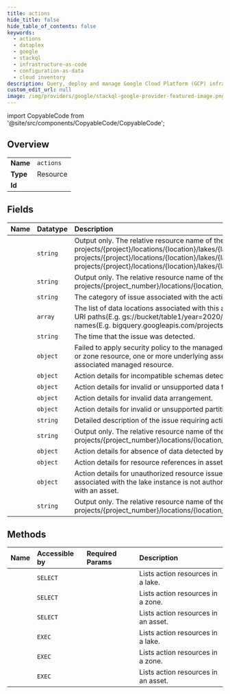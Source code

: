 ```yaml
---
title: actions
hide_title: false
hide_table_of_contents: false
keywords:
  - actions
  - dataplex
  - google    
  - stackql
  - infrastructure-as-code
  - configuration-as-data
  - cloud inventory
description: Query, deploy and manage Google Cloud Platform (GCP) infrastructure and resources using SQL
custom_edit_url: null
image: /img/providers/google/stackql-google-provider-featured-image.png
---
```


import CopyableCode from '@site/src/components/CopyableCode/CopyableCode';




## Overview
<table><tbody>
<tr><td><b>Name</b></td><td><code>actions</code></td></tr>
<tr><td><b>Type</b></td><td>Resource</td></tr>
<tr><td><b>Id</b></td><td><CopyableCode code="dataplex.actions" /></td></tr>
</tbody></table>

## Fields
| Name | Datatype | Description |
|:-----|:---------|:------------|
| <CopyableCode code="name" /> | `string` | Output only. The relative resource name of the action, of the form: projects/&#123;project&#125;/locations/&#123;location&#125;/lakes/&#123;lake&#125;/actions/&#123;action&#125; projects/&#123;project&#125;/locations/&#123;location&#125;/lakes/&#123;lake&#125;/zones/&#123;zone&#125;/actions/&#123;action&#125; projects/&#123;project&#125;/locations/&#123;location&#125;/lakes/&#123;lake&#125;/zones/&#123;zone&#125;/assets/&#123;asset&#125;/actions/&#123;action&#125;. |
| <CopyableCode code="asset" /> | `string` | Output only. The relative resource name of the asset, of the form: projects/&#123;project_number&#125;/locations/&#123;location_id&#125;/lakes/&#123;lake_id&#125;/zones/&#123;zone_id&#125;/assets/&#123;asset_id&#125;. |
| <CopyableCode code="category" /> | `string` | The category of issue associated with the action. |
| <CopyableCode code="dataLocations" /> | `array` | The list of data locations associated with this action. Cloud Storage locations are represented as URI paths(E.g. gs://bucket/table1/year=2020/month=Jan/). BigQuery locations refer to resource names(E.g. bigquery.googleapis.com/projects/project-id/datasets/dataset-id). |
| <CopyableCode code="detectTime" /> | `string` | The time that the issue was detected. |
| <CopyableCode code="failedSecurityPolicyApply" /> | `object` | Failed to apply security policy to the managed resource(s) under a lake, zone or an asset. For a lake or zone resource, one or more underlying assets has a failure applying security policy to the associated managed resource. |
| <CopyableCode code="incompatibleDataSchema" /> | `object` | Action details for incompatible schemas detected by discovery. |
| <CopyableCode code="invalidDataFormat" /> | `object` | Action details for invalid or unsupported data files detected by discovery. |
| <CopyableCode code="invalidDataOrganization" /> | `object` | Action details for invalid data arrangement. |
| <CopyableCode code="invalidDataPartition" /> | `object` | Action details for invalid or unsupported partitions detected by discovery. |
| <CopyableCode code="issue" /> | `string` | Detailed description of the issue requiring action. |
| <CopyableCode code="lake" /> | `string` | Output only. The relative resource name of the lake, of the form: projects/&#123;project_number&#125;/locations/&#123;location_id&#125;/lakes/&#123;lake_id&#125;. |
| <CopyableCode code="missingData" /> | `object` | Action details for absence of data detected by discovery. |
| <CopyableCode code="missingResource" /> | `object` | Action details for resource references in assets that cannot be located. |
| <CopyableCode code="unauthorizedResource" /> | `object` | Action details for unauthorized resource issues raised to indicate that the service account associated with the lake instance is not authorized to access or manage the resource associated with an asset. |
| <CopyableCode code="zone" /> | `string` | Output only. The relative resource name of the zone, of the form: projects/&#123;project_number&#125;/locations/&#123;location_id&#125;/lakes/&#123;lake_id&#125;/zones/&#123;zone_id&#125;. |
## Methods
| Name | Accessible by | Required Params | Description |
|:-----|:--------------|:----------------|:------------|
| <CopyableCode code="projects_locations_lakes_actions_list" /> | `SELECT` | <CopyableCode code="lakesId, locationsId, projectsId" /> | Lists action resources in a lake. |
| <CopyableCode code="projects_locations_lakes_zones_actions_list" /> | `SELECT` | <CopyableCode code="lakesId, locationsId, projectsId, zonesId" /> | Lists action resources in a zone. |
| <CopyableCode code="projects_locations_lakes_zones_assets_actions_list" /> | `SELECT` | <CopyableCode code="assetsId, lakesId, locationsId, projectsId, zonesId" /> | Lists action resources in an asset. |
| <CopyableCode code="_projects_locations_lakes_actions_list" /> | `EXEC` | <CopyableCode code="lakesId, locationsId, projectsId" /> | Lists action resources in a lake. |
| <CopyableCode code="_projects_locations_lakes_zones_actions_list" /> | `EXEC` | <CopyableCode code="lakesId, locationsId, projectsId, zonesId" /> | Lists action resources in a zone. |
| <CopyableCode code="_projects_locations_lakes_zones_assets_actions_list" /> | `EXEC` | <CopyableCode code="assetsId, lakesId, locationsId, projectsId, zonesId" /> | Lists action resources in an asset. |
